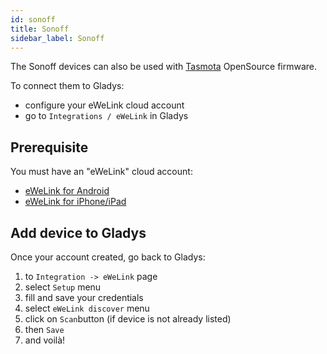 ```yaml
---
id: sonoff
title: Sonoff
sidebar_label: Sonoff
---
```


The Sonoff devices can also be used with [Tasmota](tasmota "Tasmota") OpenSource firmware.

To connect them to Gladys:
- configure your eWeLink cloud account
- go to `Integrations / eWeLink` in Gladys

## Prerequisite

You must have an "eWeLink" cloud account:

- [eWeLink for Android](https://play.google.com/store/apps/details?id=com.coolkit "eWeLink for Android")
- [eWeLink for iPhone/iPad](https://apps.apple.com/fr/app/ewelink-smart-home/id1035163158 "eWeLink for iPhone/iPad")

## Add device to Gladys

Once your account created, go back to Gladys:
1. to `Integration -> eWeLink` page
2. select `Setup` menu
3. fill and save your credentials
4. select `eWeLink discover` menu
5. click on `Scan`button (if device is not already listed)
6. then `Save`
7. and voilà!
